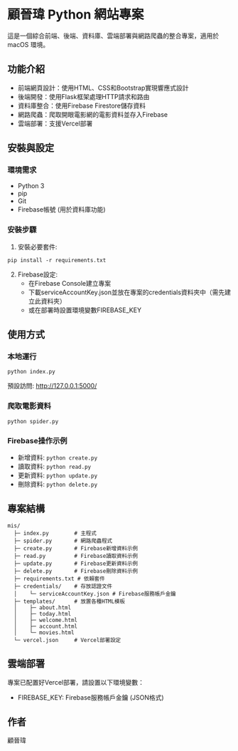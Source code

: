 # 顧晉瑋 Python 網站專案

這是一個綜合前端、後端、資料庫、雲端部署與網路爬蟲的整合專案，適用於 macOS 環境。

## 功能介紹

- 前端網頁設計：使用HTML、CSS和Bootstrap實現響應式設計
- 後端開發：使用Flask框架處理HTTP請求和路由
- 資料庫整合：使用Firebase Firestore儲存資料
- 網路爬蟲：爬取開眼電影網的電影資料並存入Firebase
- 雲端部署：支援Vercel部署

## 安裝與設定

### 環境需求

- Python 3
- pip
- Git
- Firebase帳號 (用於資料庫功能)

### 安裝步驟

1. 安裝必要套件:

```
pip install -r requirements.txt
```

2. Firebase設定:
   - 在Firebase Console建立專案
   - 下載serviceAccountKey.json並放在專案的credentials資料夾中（需先建立此資料夾）
   - 或在部署時設置環境變數FIREBASE_KEY

## 使用方式

### 本地運行

```
python index.py
```

預設訪問: http://127.0.0.1:5000/

### 爬取電影資料

```
python spider.py
```

### Firebase操作示例

- 新增資料: `python create.py`
- 讀取資料: `python read.py` 
- 更新資料: `python update.py`
- 刪除資料: `python delete.py`

## 專案結構

```
mis/
  ├─ index.py        # 主程式
  ├─ spider.py       # 網路爬蟲程式
  ├─ create.py       # Firebase新增資料示例
  ├─ read.py         # Firebase讀取資料示例
  ├─ update.py       # Firebase更新資料示例
  ├─ delete.py       # Firebase刪除資料示例
  ├─ requirements.txt # 依賴套件
  ├─ credentials/    # 存放認證文件
  │    └─ serviceAccountKey.json # Firebase服務帳戶金鑰
  ├─ templates/      # 放置各種HTML模板
  │    ├─ about.html
  │    ├─ today.html
  │    ├─ welcome.html
  │    ├─ account.html
  │    └─ movies.html
  └─ vercel.json     # Vercel部署設定
```

## 雲端部署

專案已配置好Vercel部署，請設置以下環境變數：

- FIREBASE_KEY: Firebase服務帳戶金鑰 (JSON格式)

## 作者

顧晉瑋
